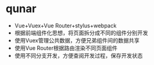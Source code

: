 # qunar

- Vue+Vuex+Vue Router+stylus+webpack
- 根据前端组件化思想，将页面拆分成不同的组件分别开发
- 使用Vuex管理公共数据，方便兄弟组件间的数据共享
- 使用Vue Router根据路由渲染不同页面组件
- 使用不同分支开发，方便查阅开发过程，保存开发状态
